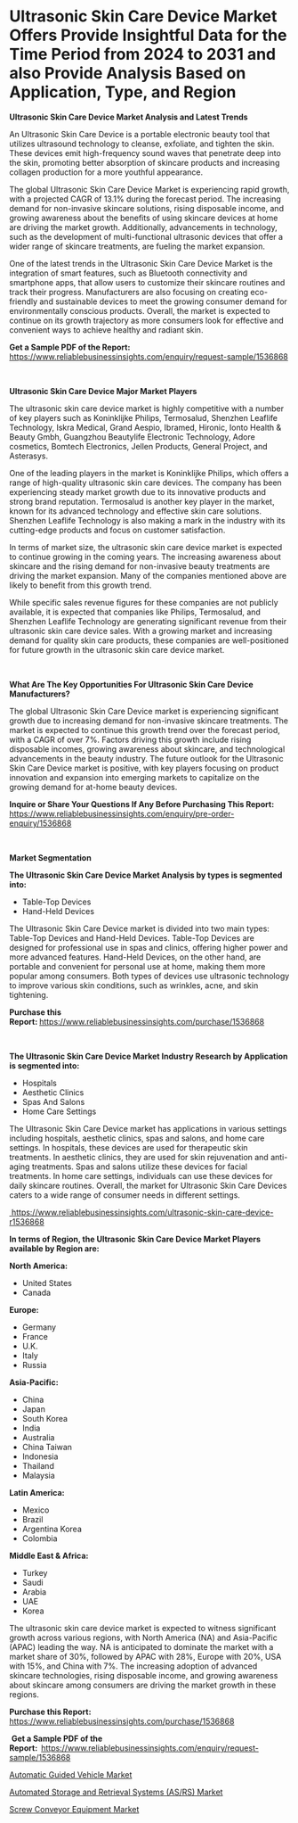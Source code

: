 <p><h1>Ultrasonic Skin Care Device Market Offers Provide Insightful Data for the Time Period from 2024 to 2031 and also Provide Analysis Based on Application, Type, and Region</h1></p><p><strong>Ultrasonic Skin Care Device Market Analysis and Latest Trends</strong></p>
<p><p>An Ultrasonic Skin Care Device is a portable electronic beauty tool that utilizes ultrasound technology to cleanse, exfoliate, and tighten the skin. These devices emit high-frequency sound waves that penetrate deep into the skin, promoting better absorption of skincare products and increasing collagen production for a more youthful appearance.</p><p>The global Ultrasonic Skin Care Device Market is experiencing rapid growth, with a projected CAGR of 13.1% during the forecast period. The increasing demand for non-invasive skincare solutions, rising disposable income, and growing awareness about the benefits of using skincare devices at home are driving the market growth. Additionally, advancements in technology, such as the development of multi-functional ultrasonic devices that offer a wider range of skincare treatments, are fueling the market expansion.</p><p>One of the latest trends in the Ultrasonic Skin Care Device Market is the integration of smart features, such as Bluetooth connectivity and smartphone apps, that allow users to customize their skincare routines and track their progress. Manufacturers are also focusing on creating eco-friendly and sustainable devices to meet the growing consumer demand for environmentally conscious products. Overall, the market is expected to continue on its growth trajectory as more consumers look for effective and convenient ways to achieve healthy and radiant skin.</p></p>
<p><strong>Get a Sample PDF of the Report:&nbsp;</strong> <a href="https://www.reliablebusinessinsights.com/enquiry/request-sample/1536868">https://www.reliablebusinessinsights.com/enquiry/request-sample/1536868</a></p>
<p>&nbsp;</p>
<p><strong>Ultrasonic Skin Care Device Major Market Players</strong></p>
<p><p>The ultrasonic skin care device market is highly competitive with a number of key players such as Koninklijke Philips, Termosalud, Shenzhen Leaflife Technology, Iskra Medical, Grand Aespio, Ibramed, Hironic, Ionto Health & Beauty Gmbh, Guangzhou Beautylife Electronic Technology, Adore cosmetics, Bomtech Electronics, Jellen Products, General Project, and Asterasys.</p><p>One of the leading players in the market is Koninklijke Philips, which offers a range of high-quality ultrasonic skin care devices. The company has been experiencing steady market growth due to its innovative products and strong brand reputation. Termosalud is another key player in the market, known for its advanced technology and effective skin care solutions. Shenzhen Leaflife Technology is also making a mark in the industry with its cutting-edge products and focus on customer satisfaction.</p><p>In terms of market size, the ultrasonic skin care device market is expected to continue growing in the coming years. The increasing awareness about skincare and the rising demand for non-invasive beauty treatments are driving the market expansion. Many of the companies mentioned above are likely to benefit from this growth trend.</p><p>While specific sales revenue figures for these companies are not publicly available, it is expected that companies like Philips, Termosalud, and Shenzhen Leaflife Technology are generating significant revenue from their ultrasonic skin care device sales. With a growing market and increasing demand for quality skin care products, these companies are well-positioned for future growth in the ultrasonic skin care device market.</p></p>
<p>&nbsp;</p>
<p><strong>What Are The Key Opportunities For Ultrasonic Skin Care Device Manufacturers?</strong></p>
<p><p>The global Ultrasonic Skin Care Device market is experiencing significant growth due to increasing demand for non-invasive skincare treatments. The market is expected to continue this growth trend over the forecast period, with a CAGR of over 7%. Factors driving this growth include rising disposable incomes, growing awareness about skincare, and technological advancements in the beauty industry. The future outlook for the Ultrasonic Skin Care Device market is positive, with key players focusing on product innovation and expansion into emerging markets to capitalize on the growing demand for at-home beauty devices.</p></p>
<p><strong>Inquire or Share Your Questions If Any Before Purchasing This Report:</strong> <a href="https://www.reliablebusinessinsights.com/enquiry/pre-order-enquiry/1536868">https://www.reliablebusinessinsights.com/enquiry/pre-order-enquiry/1536868</a></p>
<p>&nbsp;</p>
<p><strong>Market Segmentation</strong></p>
<p><strong>The Ultrasonic Skin Care Device Market Analysis by types is segmented into:</strong></p>
<p><ul><li>Table-Top Devices</li><li>Hand-Held Devices</li></ul></p>
<p><p>The Ultrasonic Skin Care Device market is divided into two main types: Table-Top Devices and Hand-Held Devices. Table-Top Devices are designed for professional use in spas and clinics, offering higher power and more advanced features. Hand-Held Devices, on the other hand, are portable and convenient for personal use at home, making them more popular among consumers. Both types of devices use ultrasonic technology to improve various skin conditions, such as wrinkles, acne, and skin tightening.</p></p>
<p><strong>Purchase this Report:&nbsp;</strong><a href="https://www.reliablebusinessinsights.com/purchase/1536868">https://www.reliablebusinessinsights.com/purchase/1536868</a></p>
<p>&nbsp;</p>
<p><strong>The Ultrasonic Skin Care Device Market Industry Research by Application is segmented into:</strong></p>
<p><ul><li>Hospitals</li><li>Aesthetic Clinics</li><li>Spas And Salons</li><li>Home Care Settings</li></ul></p>
<p><p>The Ultrasonic Skin Care Device market has applications in various settings including hospitals, aesthetic clinics, spas and salons, and home care settings. In hospitals, these devices are used for therapeutic skin treatments. In aesthetic clinics, they are used for skin rejuvenation and anti-aging treatments. Spas and salons utilize these devices for facial treatments. In home care settings, individuals can use these devices for daily skincare routines. Overall, the market for Ultrasonic Skin Care Devices caters to a wide range of consumer needs in different settings.</p></p>
<p><a href="https://www.reliablebusinessinsights.com/ultrasonic-skin-care-device-r1536868">&nbsp;https://www.reliablebusinessinsights.com/ultrasonic-skin-care-device-r1536868</a></p>
<p><strong>In terms of Region, the Ultrasonic Skin Care Device Market Players available by Region are:</strong></p>
<p>
    <p> <strong> North America: </strong>
        <ul>
            <li>United States</li>
            <li>Canada</li>
        </ul>
        </p> 
    <p> <strong> Europe: </strong>
        <ul>
            <li>Germany</li>
            <li>France</li>
            <li>U.K.</li>
            <li>Italy</li>
            <li>Russia</li>
        </ul>
        </p> 
    <p> <strong> Asia-Pacific: </strong>
        <ul>
            <li>China</li>
            <li>Japan</li>
            <li>South Korea</li>
            <li>India</li>
            <li>Australia</li>
            <li>China Taiwan</li>
            <li>Indonesia</li>
            <li>Thailand</li>
            <li>Malaysia</li>
        </ul>
        </p> 
    <p> <strong> Latin America: </strong>
        <ul>
            <li>Mexico</li>
            <li>Brazil</li>
            <li>Argentina Korea</li>
            <li>Colombia</li>
        </ul>
        </p> 
    <p> <strong> Middle East & Africa: </strong>
        <ul>
            <li>Turkey</li>
            <li>Saudi</li>
            <li>Arabia</li>
            <li>UAE</li>
            <li>Korea</li>
        </ul>
    </p>
    </p>
<p><p>The ultrasonic skin care device market is expected to witness significant growth across various regions, with North America (NA) and Asia-Pacific (APAC) leading the way. NA is anticipated to dominate the market with a market share of 30%, followed by APAC with 28%, Europe with 20%, USA with 15%, and China with 7%. The increasing adoption of advanced skincare technologies, rising disposable income, and growing awareness about skincare among consumers are driving the market growth in these regions.</p></p>
<p><strong>Purchase this Report: </strong><a href="https://www.reliablebusinessinsights.com/purchase/1536868">https://www.reliablebusinessinsights.com/purchase/1536868</a></p>
<p>&nbsp;<strong>Get a Sample PDF of the Report:&nbsp;&nbsp;</strong><a href="https://www.reliablebusinessinsights.com/enquiry/request-sample/1536868">https://www.reliablebusinessinsights.com/enquiry/request-sample/1536868</a></p>
<p><strong></strong></p>
<p><p><a href="https://www.linkedin.com/pulse/global-automatic-guided-vehicle-market-trends-insights-growth-vmdlf">Automatic Guided Vehicle Market</a></p><p><a href="https://www.linkedin.com/pulse/automated-storage-retrieval-systems-asrs-market-size-amp-7blne">Automated Storage and Retrieval Systems (AS/RS) Market</a></p><p><a href="https://www.linkedin.com/pulse/global-screw-conveyor-equipment-market-analysis-trends-forecasts-1ckif">Screw Conveyor Equipment Market</a></p></p>